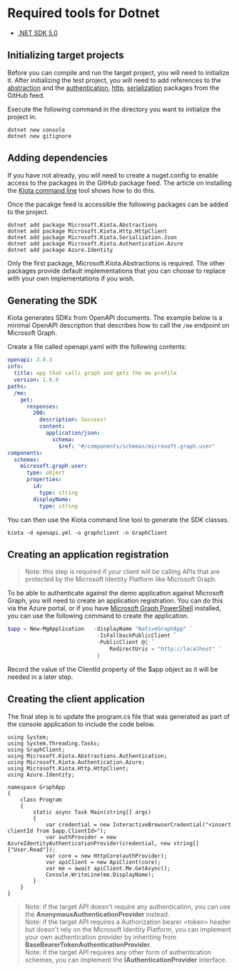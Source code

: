 # Required tools for Dotnet

- [.NET SDK 5.0](https://dotnet.microsoft.com/download)

## Initializing target projects

Before you can compile and run the target project, you will need to initialize it. After initializing the test project, you will need to add references to the [abstraction](../abstractions/dotnet) and the [authentication](../authentication/dotnet/azure), [http](../http/dotnet/httpclient), [serialization](../serialization/dotnet/json) packages from the GitHub feed.

Execute the following command in the directory you want to initialize the project in.

```Shell
dotnet new console
dotnet new gitignore
```

## Adding dependencies

If you have not already, you will need to create a nuget.config to enable access to the packages in the GitHub package feed.  The article on installing the [Kiota command line](../generator/tool) tool shows how to do this.

Once the pacakge feed is accessible the following packages can be added to the project.

```Shell
dotnet add package Microsoft.Kiota.Abstractions
dotnet add package Microsoft.Kiota.Http.HttpClient
dotnet add package Microsoft.Kiota.Serialization.Json
dotnet add package Microsoft.Kiota.Authentication.Azure
dotnet add package Azure.Identity
```

Only the first package, Microsoft.Kiota.Abstractions is required. The other packages provide default implementations that you can choose to replace with your own implementations if you wish.

## Generating the SDK

Kiota generates SDKs from OpenAPI documents. The example below is a minimal OpenAPI description that describes how to call the `/me` endpoint on Microsoft Graph.

Create a file called openapi.yaml with the following contents:

```yaml
openapi: 3.0.3
info:
  title: app that calls graph and gets the me profile
  version: 1.0.0
paths:
  /me:
    get:
      responses:
        200: 
          description: Success!
          content:
            application/json:
              schema:
                $ref: "#/components/schemas/microsoft.graph.user"
components:
  schemas:
    microsoft.graph.user:
      type: object
      properties:
        id:
          type: string
        displayName:
          type: string
```

You can then use the Kiota command line tool to generate the SDK classes.

```shell
kiota -d openapi.yml -o graphclient -n GraphClient
```

## Creating an application registration

> Note: this step is required if your client will be calling APIs that are protected by the Microsoft Identity Platform like Microsoft Graph.

To be able to authenticate against the demo application against Microsoft Graph, you will need to create an application registration.  You can do this via the Azure portal, or if you have [Microsoft Graph PowerShell](https://www.powershellgallery.com/packages/Microsoft.Graph) installed, you can use the following command to create the application.

```PowerShell
$app = New-MgApplication   -displayName "NativeGraphApp" `
                            -IsFallbackPublicClient `
                            -PublicClient @{ `
                                RedirectUris = "http://localhost" `
                            }
```

Record the value of the ClientId property of the $app object as it will be needed in a later step.

## Creating the client application

The final step is to update the program.cs file that was generated as part of the console application to include the code below.

```CSharp
using System;
using System.Threading.Tasks;
using GraphClient;
using Microsoft.Kiota.Abstractions.Authentication;
using Microsoft.Kiota.Authentication.Azure;
using Microsoft.Kiota.Http.HttpClient;
using Azure.Identity;

namespace GraphApp
{
    class Program
    {
        static async Task Main(string[] args)
        {
            var credential = new InteractiveBrowserCredential("<insert clientId from $app.ClientId>");
            var authProvider = new AzureIdentityAuthenticationProvider(credential, new string[] {"User.Read"});
            var core = new HttpCore(authProvider);
            var apiClient = new ApiClient(core);
            var me = await apiClient.Me.GetAsync();
            Console.WriteLine(me.DisplayName);
        }
    }
}
```

> Note: if the target API doesn't require any authentication, you can use the **AnonymousAuthenticationProvider** instead.  
> Note: if the target API requires a Authorization bearer \<token> header but doesn't rely on the Microsoft Identity Platform, you can implement your own authentication provider by inheriting from **BaseBearerTokenAuthenticationProvider**.  
> Note: if the target API requires any other form of authentication schemes, you can implement the **IAuthenticationProvider** interface.
